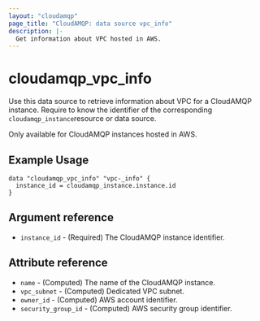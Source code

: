 ```yaml
---
layout: "cloudamqp"
page_title: "CloudAMQP: data source vpc_info"
description: |-
  Get information about VPC hosted in AWS.
---
```


# cloudamqp_vpc_info

Use this data source to retrieve information about VPC for a CloudAMQP instance. Require to know the identifier of the corresponding `cloudamqp_instance`resource or data source.

Only available for CloudAMQP instances hosted in AWS.

## Example Usage

```hcl
data "cloudamqp_vpc_info" "vpc-_info" {
  instance_id = cloudamqp_instance.instance.id
}
```

## Argument reference

* `instance_id` - (Required) The CloudAMQP instance identifier.

## Attribute reference

* `name`                - (Computed) The name of the CloudAMQP instance.
* `vpc_subnet`          - (Computed) Dedicated VPC subnet.
* `owner_id`            - (Computed) AWS account identifier.
* `security_group_id`   - (Computed) AWS security group identifier.
